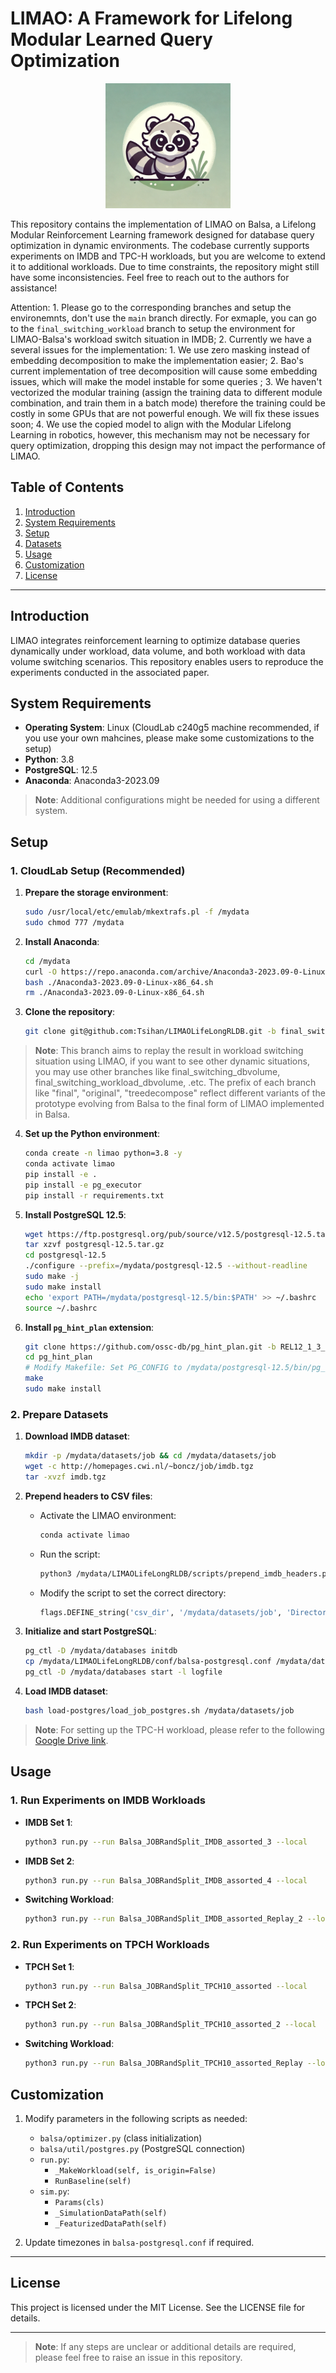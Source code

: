 
# LIMAO: A Framework for Lifelong Modular Learned Query Optimization
<p align="center">
    <img src="assets/LIMAO_icon.png" width="200"/>
<p>
This repository contains the implementation of LIMAO on Balsa, a Lifelong Modular Reinforcement Learning framework designed for database query optimization in dynamic environments. The codebase currently supports experiments on IMDB and TPC-H workloads, but you are welcome to extend it to additional workloads. Due to time constraints, the repository might still have some inconsistencies. Feel free to reach out to the authors for assistance!

Attention: 1. Please go to the corresponding branches and setup the environemnts, don't use the `main` branch directly. For exmaple, you can go to the `final_switching_workload` branch to setup the environment for LIMAO-Balsa's workload switch situation in IMDB; 2. Currently we have a several issues for the implementation: 1. We use zero masking instead of embedding decomposition to make the implementation easier; 2. Bao's current implementation of tree decomposition will cause some embedding issues, which will make the model instable for some queries ; 3. We haven't vectorized the modular training (assign the training data to different module combination, and train them in a batch mode) therefore the training could be costly in some GPUs that are not powerful enough. We will fix these issues soon; 4. We use the copied model to align with the Modular Lifelong Learning in robotics, however, this mechanism may not be necessary for query optimization, dropping this design may not impact the performance of LIMAO.

## Table of Contents
1. [Introduction](#introduction)
2. [System Requirements](#system-requirements)
3. [Setup](#setup)
4. [Datasets](#datasets)
5. [Usage](#usage)
6. [Customization](#customization)
7. [License](#license)

---

## Introduction

LIMAO integrates reinforcement learning to optimize database queries dynamically under workload, data volume, and both workload with data volume switching scenarios. This repository enables users to reproduce the experiments conducted in the associated paper.

## System Requirements

- **Operating System**: Linux (CloudLab c240g5 machine recommended, if you use your own mahcines, please make some customizations to the setup)
- **Python**: 3.8
- **PostgreSQL**: 12.5
- **Anaconda**: Anaconda3-2023.09

> **Note**: Additional configurations might be needed for using a different system.

## Setup

### 1. CloudLab Setup (Recommended)

1. **Prepare the storage environment**:
   ```bash
   sudo /usr/local/etc/emulab/mkextrafs.pl -f /mydata
   sudo chmod 777 /mydata
   ```
2. **Install Anaconda**:
   ```bash
   cd /mydata
   curl -O https://repo.anaconda.com/archive/Anaconda3-2023.09-0-Linux-x86_64.sh
   bash ./Anaconda3-2023.09-0-Linux-x86_64.sh
   rm ./Anaconda3-2023.09-0-Linux-x86_64.sh
   ```

3. **Clone the repository**:

   ```bash
   git clone git@github.com:Tsihan/LIMAOLifeLongRLDB.git -b final_switching_workload
   ```

> **Note**: This branch aims to replay the result in workload switching situation using LIMAO, if you want to see other dynamic situations, you may use other branches like final_switching_dbvolume, final_switching_workload_dbvolume, .etc. The prefix of each branch like "final", "original", "treedecompose" reflect different variants of the prototype evolving from Balsa to the final form of LIMAO implemented in Balsa.
4. **Set up the Python environment**:
   ```bash
   conda create -n limao python=3.8 -y
   conda activate limao
   pip install -e .
   pip install -e pg_executor
   pip install -r requirements.txt
   ```

5. **Install PostgreSQL 12.5**:
   ```bash
   wget https://ftp.postgresql.org/pub/source/v12.5/postgresql-12.5.tar.gz
   tar xzvf postgresql-12.5.tar.gz
   cd postgresql-12.5
   ./configure --prefix=/mydata/postgresql-12.5 --without-readline
   sudo make -j
   sudo make install
   echo 'export PATH=/mydata/postgresql-12.5/bin:$PATH' >> ~/.bashrc
   source ~/.bashrc
   ```

6. **Install `pg_hint_plan` extension**:
   ```bash
   git clone https://github.com/ossc-db/pg_hint_plan.git -b REL12_1_3_7
   cd pg_hint_plan
   # Modify Makefile: Set PG_CONFIG to /mydata/postgresql-12.5/bin/pg_config
   make
   sudo make install
   ```

### 2. Prepare Datasets

1. **Download IMDB dataset**:
   ```bash
   mkdir -p /mydata/datasets/job && cd /mydata/datasets/job
   wget -c http://homepages.cwi.nl/~boncz/job/imdb.tgz
   tar -xvzf imdb.tgz
   ```

2. **Prepend headers to CSV files**:
   - Activate the LIMAO environment:
     ```bash
     conda activate limao
     ```
   - Run the script:
     ```bash
     python3 /mydata/LIMAOLifeLongRLDB/scripts/prepend_imdb_headers.py
     ```
   - Modify the script to set the correct directory:
     ```python
     flags.DEFINE_string('csv_dir', '/mydata/datasets/job', 'Directory to IMDB CSVs.')
     ```

3. **Initialize and start PostgreSQL**:
   ```bash
   pg_ctl -D /mydata/databases initdb
   cp /mydata/LIMAOLifeLongRLDB/conf/balsa-postgresql.conf /mydata/databases/postgresql.conf
   pg_ctl -D /mydata/databases start -l logfile
   ```

4. **Load IMDB dataset**:
   ```bash
   bash load-postgres/load_job_postgres.sh /mydata/datasets/job
   ```

> **Note**: For setting up the TPC-H workload, please refer to the following [Google Drive link](https://drive.google.com/drive/folders/1xoOIbTmW1IV6pr4QFruuKI6NGyiM3xTg?usp=drive_link).

## Usage

### 1. Run Experiments on IMDB Workloads

- **IMDB Set 1**:
  ```bash
  python3 run.py --run Balsa_JOBRandSplit_IMDB_assorted_3 --local
  ```
- **IMDB Set 2**:
  ```bash
  python3 run.py --run Balsa_JOBRandSplit_IMDB_assorted_4 --local
  ```
- **Switching Workload**:
  ```bash
  python3 run.py --run Balsa_JOBRandSplit_IMDB_assorted_Replay_2 --local
  ```

### 2. Run Experiments on TPCH Workloads

- **TPCH Set 1**:
  ```bash
  python3 run.py --run Balsa_JOBRandSplit_TPCH10_assorted --local
  ```
- **TPCH Set 2**:
  ```bash
  python3 run.py --run Balsa_JOBRandSplit_TPCH10_assorted_2 --local
  ```
- **Switching Workload**:
  ```bash
  python3 run.py --run Balsa_JOBRandSplit_TPCH10_assorted_Replay --local
  ```

## Customization

1. Modify parameters in the following scripts as needed:
   - `balsa/optimizer.py` (class initialization)
   - `balsa/util/postgres.py` (PostgreSQL connection)
   - `run.py`:
     - `_MakeWorkload(self, is_origin=False)`
     - `RunBaseline(self)`
   - `sim.py`:
     - `Params(cls)`
     - `_SimulationDataPath(self)`
     - `_FeaturizedDataPath(self)`

2. Update timezones in `balsa-postgresql.conf` if required.

---

## License

This project is licensed under the MIT License. See the LICENSE file for details.

---

> **Note**: If any steps are unclear or additional details are required, please feel free to raise an issue in this repository.
